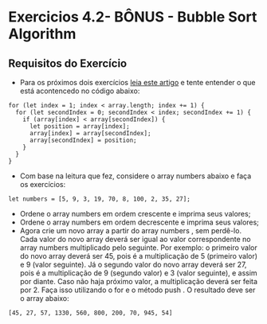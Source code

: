 # Exercicios 4.2- BÔNUS - Bubble Sort Algorithm
## Requisitos do Exercício

- Para os próximos dois exercícios [leia este artigo](http://devfuria.com.br/logica-de-programacao/introducao-ao-algoritmo-de-ordenacao-bubble-sort/) e tente entender o que está acontencedo no código abaixo:
```
for (let index = 1; index < array.length; index += 1) {
  for (let secondIndex = 0; secondIndex < index; secondIndex += 1) {
    if (array[index] < array[secondIndex]) {
      let position = array[index];
      array[index] = array[secondIndex];
      array[secondIndex] = position;
    }
  }
}
```

- Com base na leitura que fez, considere o array numbers abaixo e faça os exercícios:
```
let numbers = [5, 9, 3, 19, 70, 8, 100, 2, 35, 27];
```

- Ordene o array numbers em ordem crescente e imprima seus valores;
- Ordene o array numbers em ordem decrescente e imprima seus valores;
- Agora crie um novo array a partir do array numbers , sem perdê-lo. Cada valor do novo array deverá ser igual ao valor correspondente no array numbers multiplicado pelo seguinte. Por exemplo: o primeiro valor do novo array deverá ser 45, pois é a multiplicação de 5 (primeiro valor) e 9 (valor seguinte). Já o segundo valor do novo array deverá ser 27, pois é a multiplicação de 9 (segundo valor) e 3 (valor seguinte), e assim por diante. Caso não haja próximo valor, a multiplicação deverá ser feita por 2. Faça isso utilizando o for e o método push . O resultado deve ser o array abaixo:
```
[45, 27, 57, 1330, 560, 800, 200, 70, 945, 54]
```